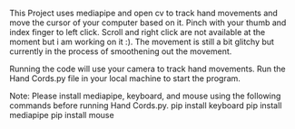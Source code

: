 This Project uses mediapipe and open cv to track hand movements and move the cursor of your computer based on it. 
Pinch with your thumb and index finger to left click.
Scroll and right click are not available at the moment but i am working on it :).
The movement is still a bit glitchy but currently in the process of smoothening out the movement.

Running the code will use your camera to track hand movements.
Run the Hand Cords.py file in your local machine to start the program.

Note: Please install mediapipe, keyboard, and mouse using the following commands before running Hand Cords.py.
  pip install keyboard
  pip install mediapipe
  pip install mouse
